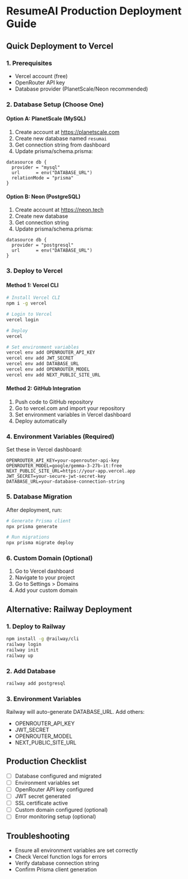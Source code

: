 # ResumeAI Production Deployment Guide

## Quick Deployment to Vercel

### 1. Prerequisites
- Vercel account (free)
- OpenRouter API key
- Database provider (PlanetScale/Neon recommended)

### 2. Database Setup (Choose One)

#### Option A: PlanetScale (MySQL)
1. Create account at https://planetscale.com
2. Create new database named `resumai`
3. Get connection string from dashboard
4. Update prisma/schema.prisma:
```prisma
datasource db {
  provider = "mysql"
  url      = env("DATABASE_URL")
  relationMode = "prisma"
}
```

#### Option B: Neon (PostgreSQL)
1. Create account at https://neon.tech
2. Create new database
3. Get connection string
4. Update prisma/schema.prisma:
```prisma
datasource db {
  provider = "postgresql"
  url      = env("DATABASE_URL")
}
```

### 3. Deploy to Vercel

#### Method 1: Vercel CLI
```bash
# Install Vercel CLI
npm i -g vercel

# Login to Vercel
vercel login

# Deploy
vercel

# Set environment variables
vercel env add OPENROUTER_API_KEY
vercel env add JWT_SECRET
vercel env add DATABASE_URL
vercel env add OPENROUTER_MODEL
vercel env add NEXT_PUBLIC_SITE_URL
```

#### Method 2: GitHub Integration
1. Push code to GitHub repository
2. Go to vercel.com and import your repository
3. Set environment variables in Vercel dashboard
4. Deploy automatically

### 4. Environment Variables (Required)
Set these in Vercel dashboard:

```
OPENROUTER_API_KEY=your-openrouter-api-key
OPENROUTER_MODEL=google/gemma-3-27b-it:free
NEXT_PUBLIC_SITE_URL=https://your-app.vercel.app
JWT_SECRET=your-secure-jwt-secret-key
DATABASE_URL=your-database-connection-string
```

### 5. Database Migration
After deployment, run:
```bash
# Generate Prisma client
npx prisma generate

# Run migrations
npx prisma migrate deploy
```

### 6. Custom Domain (Optional)
1. Go to Vercel dashboard
2. Navigate to your project
3. Go to Settings > Domains
4. Add your custom domain

## Alternative: Railway Deployment

### 1. Deploy to Railway
```bash
npm install -g @railway/cli
railway login
railway init
railway up
```

### 2. Add Database
```bash
railway add postgresql
```

### 3. Environment Variables
Railway will auto-generate DATABASE_URL. Add others:
- OPENROUTER_API_KEY
- JWT_SECRET
- OPENROUTER_MODEL
- NEXT_PUBLIC_SITE_URL

## Production Checklist
- [ ] Database configured and migrated
- [ ] Environment variables set
- [ ] OpenRouter API key configured
- [ ] JWT secret generated
- [ ] SSL certificate active
- [ ] Custom domain configured (optional)
- [ ] Error monitoring setup (optional)

## Troubleshooting
- Ensure all environment variables are set correctly
- Check Vercel function logs for errors
- Verify database connection string
- Confirm Prisma client generation